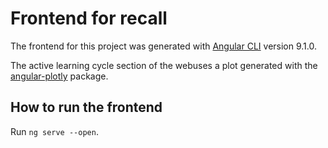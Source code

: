 # Frontend for recall

The frontend for this project was generated with [Angular CLI](https://github.com/angular/angular-cli) version 9.1.0. 

The active learning cycle section of the webuses a plot generated with the [angular-plotly](https://github.com/plotly/angular-plotly.js/blob/master/README.md) package.

## How to run the frontend

Run `ng serve --open`. 

